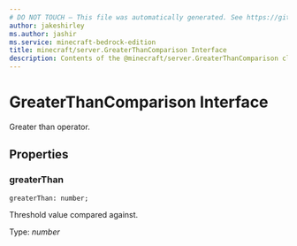 ```yaml
---
# DO NOT TOUCH — This file was automatically generated. See https://github.com/mojang/minecraftapidocsgenerator to modify descriptions, examples, etc.
author: jakeshirley
ms.author: jashir
ms.service: minecraft-bedrock-edition
title: minecraft/server.GreaterThanComparison Interface
description: Contents of the @minecraft/server.GreaterThanComparison class.
---
```

# GreaterThanComparison Interface

Greater than operator.

## Properties

### **greaterThan**
`greaterThan: number;`

Threshold value compared against.

Type: *number*

